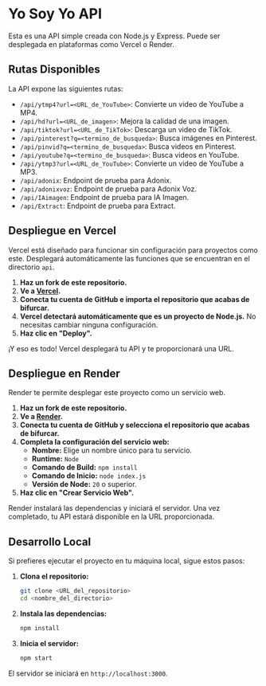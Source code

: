 # Yo Soy Yo API

Esta es una API simple creada con Node.js y Express. Puede ser desplegada en plataformas como Vercel o Render.

## Rutas Disponibles

La API expone las siguientes rutas:

- `/api/ytmp4?url=<URL_de_YouTube>`: Convierte un video de YouTube a MP4.
- `/api/hd?url=<URL_de_imagen>`: Mejora la calidad de una imagen.
- `/api/tiktok?url=<URL_de_TikTok>`: Descarga un video de TikTok.
- `/api/pinterest?q=<termino_de_busqueda>`: Busca imágenes en Pinterest.
- `/api/pinvid?q=<termino_de_busqueda>`: Busca videos en Pinterest.
- `/api/youtube?q=<termino_de_busqueda>`: Busca videos en YouTube.
- `/api/ytmp3?url=<URL_de_YouTube>`: Convierte un video de YouTube a MP3.
- `/api/adonix`: Endpoint de prueba para Adonix.
- `/api/adonixvoz`: Endpoint de prueba para Adonix Voz.
- `/api/IAimagen`: Endpoint de prueba para IA Imagen.
- `/api/Extract`: Endpoint de prueba para Extract.

## Despliegue en Vercel

Vercel está diseñado para funcionar sin configuración para proyectos como este. Desplegará automáticamente las funciones que se encuentran en el directorio `api`.

1.  **Haz un fork de este repositorio.**
2.  **Ve a [Vercel](https://vercel.com/new).**
3.  **Conecta tu cuenta de GitHub e importa el repositorio que acabas de bifurcar.**
4.  **Vercel detectará automáticamente que es un proyecto de Node.js.** No necesitas cambiar ninguna configuración.
5.  **Haz clic en "Deploy".**

¡Y eso es todo! Vercel desplegará tu API y te proporcionará una URL.

## Despliegue en Render

Render te permite desplegar este proyecto como un servicio web.

1.  **Haz un fork de este repositorio.**
2.  **Ve a [Render](https://dashboard.render.com/new/web).**
3.  **Conecta tu cuenta de GitHub y selecciona el repositorio que acabas de bifurcar.**
4.  **Completa la configuración del servicio web:**
    *   **Nombre:** Elige un nombre único para tu servicio.
    *   **Runtime:** `Node`
    *   **Comando de Build:** `npm install`
    *   **Comando de Inicio:** `node index.js`
    *   **Versión de Node:** `20` o superior.
5.  **Haz clic en "Crear Servicio Web".**

Render instalará las dependencias y iniciará el servidor. Una vez completado, tu API estará disponible en la URL proporcionada.

## Desarrollo Local

Si prefieres ejecutar el proyecto en tu máquina local, sigue estos pasos:

1.  **Clona el repositorio:**
    ```bash
    git clone <URL_del_repositorio>
    cd <nombre_del_directorio>
    ```

2.  **Instala las dependencias:**
    ```bash
    npm install
    ```

3.  **Inicia el servidor:**
    ```bash
    npm start
    ```

El servidor se iniciará en `http://localhost:3000`.
